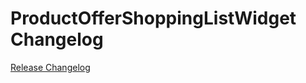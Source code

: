 # ProductOfferShoppingListWidget Changelog

[Release Changelog](https://github.com/spryker-shop/product-offer-shopping-list-widget/releases)
